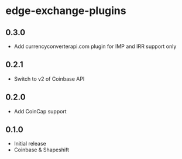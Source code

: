 # edge-exchange-plugins

## 0.3.0

* Add currencyconverterapi.com plugin for IMP and IRR support only

## 0.2.1

* Switch to v2 of Coinbase API

## 0.2.0

* Add CoinCap support

## 0.1.0

* Initial release
* Coinbase & Shapeshift
